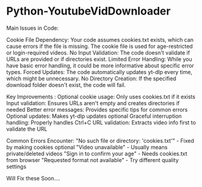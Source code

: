# Python-YoutubeVidDownloader
Main Issues in Code:

Cookie File Dependency: Your code assumes cookies.txt exists, which can cause errors if the file is missing. The cookie file is used for age-restricted or login-required videos.
No Input Validation: The code doesn't validate if URLs are provided or if directories exist.
Limited Error Handling: While you have basic error handling, it could be more informative about specific error types.
Forced Updates: The code automatically updates yt-dlp every time, which might be unnecessary.
No Directory Creation: If the specified download folder doesn't exist, the code will fail.

Key Improvements :
Optional cookie usage: Only uses cookies.txt if it exists
Input validation: Ensures URLs aren't empty and creates directories if needed
Better error messages: Provides specific tips for common errors
Optional updates: Makes yt-dlp updates optional
Graceful interruption handling: Properly handles Ctrl+C
URL validation: Extracts video info first to validate the URL

Common Errors Encounter:
"No such file or directory: 'cookies.txt'" - Fixed by making cookies optional
"Video unavailable" - Usually means private/deleted videos
"Sign in to confirm your age" - Needs cookies.txt from browser
"Requested format not available" - Try different quality settings

Will Fix these Soon....

